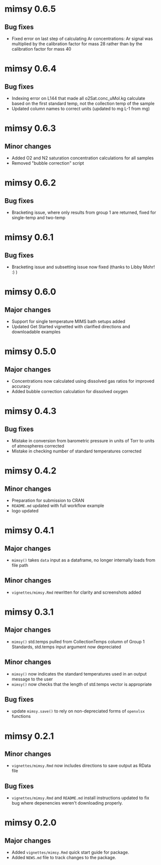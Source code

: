 # mimsy 0.6.5

## Bug fixes
* Fixed error on last step of calculating Ar concentrations: Ar signal was multiplied by the calibration factor for mass 28 rather than by the calibration factor for mass 40

# mimsy 0.6.4

## Bug fixes
* Indexing error on L144 that made all o2Sat.conc_uMol.kg calculate based on the first standard temp, not the collection temp of the sample
* Updated column names to correct units (updated to mg L-1 from mg)

# mimsy 0.6.3

## Minor changes
* Added O2 and N2 saturation concentration calculations for all samples
* Removed "bubble correction" script

# mimsy 0.6.2

## Bug fixes
* Bracketing issue, where only results from group 1 are returned, fixed for single-temp and two-temp

# mimsy 0.6.1

## Bug fixes
* Bracketing issue and subsetting issue now fixed (thanks to Libby Mohr! :) )

# mimsy 0.6.0

## Major changes
* Support for single temperature MIMS bath setups added
* Updated Get Started vignetted with clarified directions and downloadable examples

# mimsy 0.5.0

## Major changes
* Concentrations now calculated using dissolved gas ratios for improved accuracy
* Added bubble correction calculation for dissolved oxygen

# mimsy 0.4.3

## Bug fixes
* Mistake in conversion from barometric pressure in units of Torr to units of atmospheres corrected
* Mistake in checking number of standard temperatures corrected

# mimsy 0.4.2

## Minor changes
* Preparation for submission to CRAN
* `README.md` updated with full workflow example
* logo updated

# mimsy 0.4.1

## Major changes
* `mimsy()` takes `data` input as a dataframe, no longer internally loads from file path

## Minor changes
* `vignettes/mimsy.Rmd` rewritten for clarity and screenshots added

# mimsy 0.3.1

## Major changes
* `mimsy()` std.temps pulled from CollectionTemps column of Group
1 Standards, std.temps input argument now depreciated

## Minor changes
* `mimsy()` now indicates the standard temperatures used in 
an output message to the user
* `mimsy()` now checks that the length of std.temps vector
is appropriate

## Bug fixes
* update `mimsy.save()` to rely on non-depreciated forms of 
`openxlsx` functions

# mimsy 0.2.1

## Minor changes
* `vignettes/mimsy.Rmd` now includes directions to save output
as RData file

## Bug fixes
* `vignettes/mimsy.Rmd` and `README.md` install instructions
updated to fix bug where depenencies weren't downloading properly.

# mimsy 0.2.0

## Major changes
* Added `vignettes/mimsy.Rmd` quick start guide for package.
* Added `NEWS.md` file to track changes to the package.
